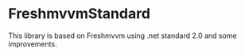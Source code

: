# FreshmvvmStandard
This library is based on Freshmvvm using .net standard 2.0 and some improvements. 
